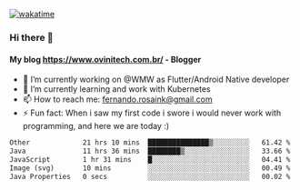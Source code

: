 [![wakatime](https://wakatime.com/badge/user/d5892087-17e6-46ab-8384-91a71a9b88d8.svg)](https://wakatime.com/@d5892087-17e6-46ab-8384-91a71a9b88d8)
### Hi there 👋

#### My blog https://www.ovinitech.com.br/ - Blogger

- 🔭 I’m currently working on @WMW as Flutter/Android Native developer
- 🌱 I’m currently learning and work with Kubernetes
- 📫 How to reach me: fernando.rosaink@gmail.com 
- ⚡ Fun fact: When i saw my first code i swore i would never work with programming, and here we are today :)

<!--START_SECTION:waka-->

```txt
Other             21 hrs 10 mins  ███████████████▒░░░░░░░░░   61.42 %
Java              11 hrs 36 mins  ████████▒░░░░░░░░░░░░░░░░   33.66 %
JavaScript        1 hr 31 mins    █░░░░░░░░░░░░░░░░░░░░░░░░   04.41 %
Image (svg)       10 mins         ░░░░░░░░░░░░░░░░░░░░░░░░░   00.49 %
Java Properties   0 secs          ░░░░░░░░░░░░░░░░░░░░░░░░░   00.02 %
```

<!--END_SECTION:waka-->
